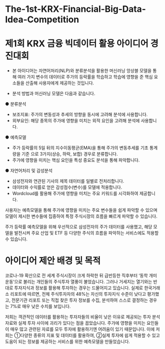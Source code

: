 # The-1st-KRX-Financial-Big-Data-Idea-Competition
# 제1회 KRX 금융 빅데이터 활용 아이디어 경진대회
* 본 아이디어는 자연어처리(NLP)와 분류분석을 활용한 머신러닝 앙상블  모델을 통해 여러 가지 변수의 데이터로 주가의 등락률을 학습하고 
학습에 영향을 준 핵심 요소들을 산출해 사용자에게 제공하는 것입니다.

* 분석 방법과 머신러닝 모델은 다음과 같습니다. 

● 분류분석
 - 보조지표: 주가의 변동성과 추세의 방향을 동시에 고려해 분석에 사용합니다.
 - 외부요인: 해당 종목의 주가에 영향을 미치는 외적 요인을 고려해 분석에 사용합니다.


● 예측모델
 - 주가 등락률의 5일 뒤의 지수이동평균(EMA)을 통해 주가의 변동추세를 기초 통계량을 기준     으로 3가지(상승, 하락, 보합) 경우로 분류합니다.
 - 주가에 영향을 미치는 핵심 요인을 특성 중요도 분석을 통해 파악합니다.

● 자연어처리 및 감성분석
 - 삼성전자와 연관된 기사의 제목 데이터를 일별로 전처리합니다.
 - 데이터와 수익률로 얻은 감성점수(변수)를 모델에 적용합니다.
 - Wordcloud를 활용해 주가에 영향을 미치는 주요 키워드를 시각화하여 제공합니다. 
 
 사용자는 예측모델을 통해 주가에 영향을 미치는 주요 변수들을 쉽게 파악할 수 있으며 모델이 제시한 변수들에 집중하여 
특정 주식시장의 흐름을 빠르게 파악할 수 있습니다.
 
 주가 등락률 예측모델을 위해 우선적으로 삼성전자의 주가 데이터를 사용했고, 해당 모델을 발전시켜 주요 산업 및 ETF 등
다양한 주식의 흐름을 파악하는 서비스에도 적용할 수 있습니다.

# 아이디어 제안 배경 및 목적
 코로나-19 확산으로 전 세계 주식시장이 크게 하락한 뒤 급반등한 직후부터 ‘동학 개미 운동’으로 불리는 개인들의 주식투자 열풍이 불었습니다. 
그러나 거세지는 열기와는 반대로 투자지식과 정보를 활용해 투자하는 경우는 드물어지고 있습니다. 실제로 한국거래소 리포트에 따르면, 전체 주식투자자의 
48%는 자신의 투자지식 수준이 낮다고 평가했고, 전문기관 리포트 또는 직접 찾은 투자 정보를 수집, 분석하여 스스로 결정하는 경우는 7%로 매우 낮은 수치를 보입니다. 

 저희는 객관적인 데이터를 활용하는 투자자들의 비율이 낮은 이유로 제공되는 투자 분석 자료와 실제 투자 사이에 괴리가 있다는 점을 꼽았습니다. 
주가에 영향을 미치는 요인들이 매우 많고 관련된 자료를 모두 투자에 활용하기엔 어려움이 있기 때문입니다. 이에 저희는 ①다양한 종류의 지표 및 데이터를 활용하여,
②실제 투자에 쉽게 적용할 수 있고 도움이 되는 정보를 제공하는 서비스를 위한 예측모델을 만들었습니다.

